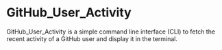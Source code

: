 # GitHub_User_Activity
 GitHub_User_Activity is a simple command line interface (CLI) to fetch the recent activity of a GitHub user and display it in the terminal.
